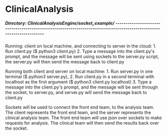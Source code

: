 # ClinicalAnalysis










##### Directory: ClinicalAnalysisEngine/socket_example/ ---------------------------------------------------------------------------------------------------------------------
Running: client on local machine, and connecting to server in the cloud:
	1. Run client.py ($ python3 client.py)
	2. Type a message into the client.py's prompt, and the message will be sent using sockets to the server.py script,
           the server.py will then send the message back to client.py

Running both client and server on local machine:
	1. Run server.py in one terminal ($ python3 server.py),
	2. Run client.py in a second terminal with localhost as the first argument ($ python3 client.py localhost)
	3. Type a message into the client.py's prompt, and the message will be sent through the socket, to server.py, and server.py
           will send the message back to client.py 


Sockets will be used to connect the front end team, to the analysis team.
The client represents the front end team, and the server represents the clinical analysis team.
The front end team will use json over sockets to make requests for analysis. The clinical team will then send
the results back over the socket.

